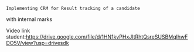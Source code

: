     Implementing CRM for Result tracking of a candidate 
with internal marks
   
Video link student:https://drive.google.com/file/d/1HN1kvPHxJItRhtQsreSUSBMqIhwFDO5V/view?usp=drivesdk
